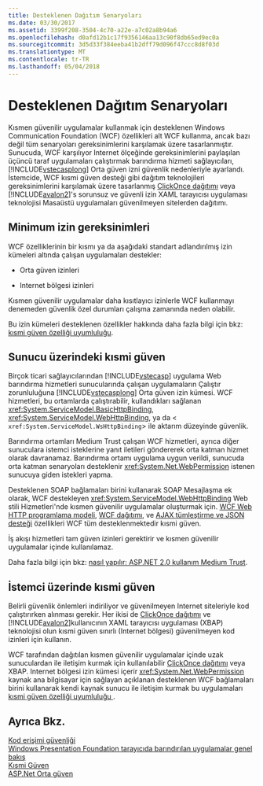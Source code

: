 ```yaml
---
title: Desteklenen Dağıtım Senaryoları
ms.date: 03/30/2017
ms.assetid: 3399f208-3504-4c70-a22e-a7c02a8b94a6
ms.openlocfilehash: d0afd12b1c17f9356146aa13c90f8db65ed9ec0a
ms.sourcegitcommit: 3d5d33f384eeba41b2dff79d096f47ccc8d8f03d
ms.translationtype: MT
ms.contentlocale: tr-TR
ms.lasthandoff: 05/04/2018
---
```

# <a name="supported-deployment-scenarios"></a>Desteklenen Dağıtım Senaryoları
Kısmen güvenilir uygulamalar kullanmak için desteklenen Windows Communication Foundation (WCF) özellikleri alt WCF kullanma, ancak bazı değil tüm senaryoları gereksinimlerini karşılamak üzere tasarlanmıştır. Sunucuda, WCF karşılıyor Internet ölçeğinde gereksinimlerini paylaşılan üçüncü taraf uygulamaları çalıştırmak barındırma hizmeti sağlayıcıları, [!INCLUDE[vstecasplong](../../../../includes/vstecasplong-md.md)] Orta güven izni güvenlik nedenleriyle ayarlandı. İstemcide, WCF kısmi güven desteği gibi dağıtım teknolojileri gereksinimlerini karşılamak üzere tasarlanmış [ClickOnce dağıtımı](http://go.microsoft.com/fwlink/?LinkId=83712) veya [!INCLUDE[avalon2](../../../../includes/avalon2-md.md)]'s sorunsuz ve güvenli izin XAML tarayıcısı uygulaması teknolojisi Masaüstü uygulamaları güvenilmeyen sitelerden dağıtımı.  
  
## <a name="minimum-permission-requirements"></a>Minimum izin gereksinimleri  
 WCF özelliklerinin bir kısmı ya da aşağıdaki standart adlandırılmış izin kümeleri altında çalışan uygulamaları destekler:  
  
-   Orta güven izinleri  
  
-   Internet bölgesi izinleri  
  
 Kısmen güvenilir uygulamalar daha kısıtlayıcı izinlerle WCF kullanmayı denemeden güvenlik özel durumları çalışma zamanında neden olabilir.  
  
 Bu izin kümeleri desteklenen özellikler hakkında daha fazla bilgi için bkz: [kısmi güven özelliği uyumluluğu](../../../../docs/framework/wcf/feature-details/partial-trust-feature-compatibility.md).  
  
## <a name="partial-trust-on-the-server"></a>Sunucu üzerindeki kısmi güven  
 Birçok ticari sağlayıcılarından [!INCLUDE[vstecasp](../../../../includes/vstecasp-md.md)] uygulama Web barındırma hizmetleri sunucularında çalışan uygulamaların Çalıştır zorunluluğuna [!INCLUDE[vstecasplong](../../../../includes/vstecasplong-md.md)] Orta güven izin kümesi. WCF hizmetleri, bu ortamlarda çalıştırabilir, kullandıkları sağlanan <xref:System.ServiceModel.BasicHttpBinding>, <xref:System.ServiceModel.WebHttpBinding>, ya da <<!--zz xref:System.ServiceModel.WsHttpBinding --> `xref:System.ServiceModel.WsHttpBinding`> ile aktarım düzeyinde güvenlik.  
  
 Barındırma ortamları Medium Trust çalışan WCF hizmetleri, ayrıca diğer sunuculara istemci isteklerine yanıt iletileri göndererek orta katman hizmet olarak davranamaz. Barındırma ortamı uygulama uygun verildi, sunucuda orta katman senaryoları desteklenir <xref:System.Net.WebPermission> istenen sunucuya giden istekleri yapma.  
  
 Desteklenen SOAP bağlamaları birini kullanarak SOAP Mesajlaşma ek olarak, WCF destekleyen <xref:System.ServiceModel.WebHttpBinding> Web stili Hizmetleri'nde kısmen güvenilir uygulamalar oluşturmak için. [WCF Web HTTP programlama modeli](../../../../docs/framework/wcf/feature-details/wcf-web-http-programming-model.md), [WCF dağıtımı](../../../../docs/framework/wcf/feature-details/wcf-syndication.md), ve [AJAX tümleştirme ve JSON desteği](../../../../docs/framework/wcf/feature-details/ajax-integration-and-json-support.md) özellikleri WCF tüm desteklenmektedir kısmi güven.  
  
 İş akışı hizmetleri tam güven izinleri gerektirir ve kısmen güvenilir uygulamalar içinde kullanılamaz.  
  
 Daha fazla bilgi için bkz: [nasıl yapılır: ASP.NET 2.0 kullanım Medium Trust](http://go.microsoft.com/fwlink/?LinkId=84603).  
  
## <a name="partial-trust-on-the-client"></a>İstemci üzerinde kısmi güven  
 Belirli güvenlik önlemleri indiriliyor ve güvenilmeyen Internet siteleriyle kod çalıştırırken alınması gerekir. Her ikisi de [ClickOnce dağıtımı](http://go.microsoft.com/fwlink/?LinkId=83712) ve [!INCLUDE[avalon2](../../../../includes/avalon2-md.md)]kullanıcının XAML tarayıcısı uygulaması (XBAP) teknolojisi olun kısmi güven sınırlı (Internet bölgesi) güvenilmeyen kod izinleri için kullanın.  
  
 WCF tarafından dağıtılan kısmen güvenilir uygulamalar içinde uzak sunuculardan ile iletişim kurmak için kullanılabilir [ClickOnce dağıtımı](http://go.microsoft.com/fwlink/?LinkId=83712) veya XBAP. Internet bölgesi izin kümesi içerir <xref:System.Net.WebPermission> kaynak ana bilgisayar için sağlayan açıklanan desteklenen WCF bağlamaları birini kullanarak kendi kaynak sunucu ile iletişim kurmak bu uygulamaları [kısmi güven özelliği uyumluluğu ](../../../../docs/framework/wcf/feature-details/partial-trust-feature-compatibility.md).  
  
## <a name="see-also"></a>Ayrıca Bkz.  
 [Kod erişimi güvenliği](http://go.microsoft.com/fwlink/?LinkId=83717)  
 [Windows Presentation Foundation tarayıcıda barındırılan uygulamalar genel bakış](http://go.microsoft.com/fwlink/?LinkId=98397)  
 [Kısmi Güven](../../../../docs/framework/wcf/feature-details/partial-trust.md)  
 [ASP.Net Orta güven](http://go.microsoft.com/fwlink/?LinkId=69328)

